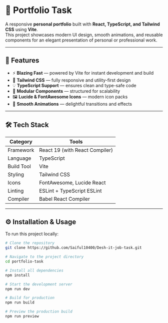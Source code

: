 # 🌟 Portfolio Task

A responsive **personal portfolio** built with **React, TypeScript, and Tailwind CSS** using **Vite**.  
This project showcases modern UI design, smooth animations, and reusable components for an elegant presentation of personal or professional work.

---

## 🚀 Features

- ⚡ **Blazing Fast** — powered by Vite for instant development and build  
- 🎨 **Tailwind CSS** — fully responsive and utility-first design  
- 💡 **TypeScript Support** — ensures clean and type-safe code  
- 🧩 **Modular Components** — structured for scalability  
- 🖼️ **Lucide & FontAwesome Icons** — modern icon packs  
- 🌈 **Smooth Animations** — delightful transitions and effects  

---

## 🛠️ Tech Stack

| Category | Tools |
|-----------|--------|
| Framework | React 19 (with React Compiler) |
| Language | TypeScript |
| Build Tool | Vite |
| Styling | Tailwind CSS |
| Icons | FontAwesome, Lucide React |
| Linting | ESLint + TypeScript ESLint |
| Compiler | Babel React Compiler |

---

## ⚙️ Installation & Usage

To run this project locally:

```bash
# Clone the repository
git clone https://github.com/Saiful10400/Desh-it-job-task.git

# Navigate to the project directory
cd portfolio-task

# Install all dependencies
npm install

# Start the development server
npm run dev

# Build for production
npm run build

# Preview the production build
npm run preview
